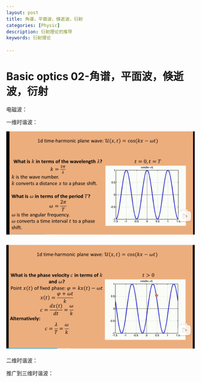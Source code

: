 ```yaml
---
layout: post
title: 角谱，平面波，倏逝波，衍射
categories: [Physic]
description: 衍射理论的推导
keywords: 衍射理论

---
```




# Basic optics 02-角谱，平面波，倏逝波，衍射

电磁波：

一维时谐波：

![image-20211110161340305](https://raw.githubusercontent.com/star-twinking/CloudImage/main/ImgforBlog/image-20211110161340305.png '有用吗？')

![image-20211110171107101](https://raw.githubusercontent.com/star-twinking/CloudImage/main/ImgforBlog/image-20211110171107101.png)

二维时谐波：



推广到三维时谐波：
